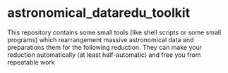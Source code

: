 # astronomical_dataredu_toolkit
This repository contains some small tools (like shell scripts or some small programs) which rearrangement massive astronomical data and preparations them for the following reduction. They can make your reduction automatically (at least half-automatic) and free you from repeatable work
